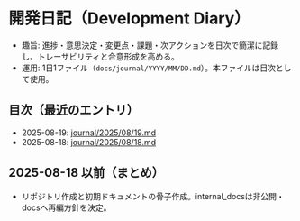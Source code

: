 # 開発日記（Development Diary）

- 趣旨: 進捗・意思決定・変更点・課題・次アクションを日次で簡潔に記録し、トレーサビリティと合意形成を高める。
- 運用: 1日1ファイル（`docs/journal/YYYY/MM/DD.md`）。本ファイルは目次として使用。

## 目次（最近のエントリ）

- 2025-08-19: [journal/2025/08/19.md](../journal/2025/08/19.md)
- 2025-08-18: [journal/2025/08/18.md](../journal/2025/08/18.md)

## 2025-08-18 以前（まとめ）

- リポジトリ作成と初期ドキュメントの骨子作成。internal_docsは非公開・docsへ再編方針を決定。
